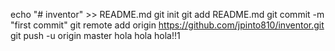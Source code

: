 echo "# inventor" >> README.md
git init
git add README.md
git commit -m "first commit"
git remote add origin https://github.com/jpinto810/inventor.git
git push -u origin master
hola hola hola!!1
